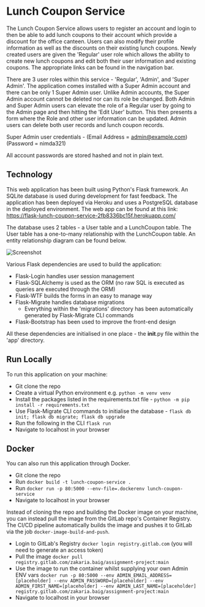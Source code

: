 # Lunch Coupon Service

The Lunch Coupon Service allows users to register an account and login to then be able to add lunch coupons to their account which provide a discount for the office canteen. Users can also modify their profile information as well as the discounts on their existing lunch coupons. Newly created users are given the 'Regular' user role which allows the ability to create new lunch coupons and edit both their user information and existing coupons. The appropriate links can be found in the navigation bar.

There are 3 user roles within this service - 'Regular', 'Admin', and 'Super Admin'. The application comes installed with a Super Admin account and there can be only 1 Super Admin user. Unlike Admin accounts, the Super Admin account cannot be deleted nor can its role be changed. Both Admin and Super Admin users can elevate the role of a Regular user by going to the Admin page and then hitting the 'Edit User' button. This then presents a form where the Role and other user information can be updated. Admin users can delete both user records and lunch coupon records.

Super Admin user credentials - (Email Address = admin@example.com) (Password = nimda321)

All account passwords are stored hashed and not in plain text.

## Technology

This web application has been built using Python's Flask framework. An SQLite database is used during development for fast feedback. The application has been deployed via Heroku and uses a PostgreSQL database in the deployed environment. The web app can be found at this link: https://flask-lunch-coupon-service-2fb8336bc15f.herokuapp.com/

The database uses 2 tables - a User table and a LunchCoupon table. The User table has a one-to-many relationship with the LunchCoupon table. An entity relationship diagram can be found below.

![Screenshot](https://github.com/zakbaig/assignment-project/assets/59240081/caf3663c-31f8-4f45-8225-31943ce38404)

Various Flask dependencies are used to build the application:

- Flask-Login handles user session management
- Flask-SQLAlchemy is used as the ORM (no raw SQL is executed as queries are executed through the ORM)
- Flask-WTF builds the forms in an easy to manage way
- Flask-Migrate handles database migrations
  - Everything within the 'migrations' directory has been automatically generated by Flask-Migrate CLI commands
- Flask-Bootstrap has been used to improve the front-end design

All these dependencies are initialised in one place - the __init__.py file within the 'app' directory.

## Run Locally

To run this application on your machine:
- Git clone the repo
- Create a virtual Python environment e.g. `python -m venv venv`
- Install the packages listed in the requirements.txt file - `python -m pip install -r requirements.txt`
- Use Flask-Migrate CLI commands to initialise the database - `flask db init; flask db migrate; flask db upgrade`
- Run the following in the CLI `flask run`
- Navigate to localhost in your browser

## Docker

You can also run this application through Docker.

- Git clone the repo
- Run `docker build -t lunch-coupon-service .`
- Run `docker run -p 80:5000 --env-file=.dockerenv lunch-coupon-service`
- Navigate to localhost in your browser

Instead of cloning the repo and building the Docker image on your machine, you can instead pull the image from the GitLab repo's Container Registry. The CI/CD pipeline automatically builds the image and pushes it to GitLab via the job `docker-image-build-and-push`.

- Login to GitLab's Registry `docker login registry.gitlab.com` (you will need to generate an access token)
- Pull the image `docker pull registry.gitlab.com/zakaria.baig/assignment-project:main`
- Use the image to run the container whilst supplying your own Admin ENV vars `docker run -p 80:5000 --env ADMIN_EMAIL_ADDRESS=[placeholder] --env ADMIN_PASSWORD=[placeholder] --env ADMIN_FIRST_NAME=[placeholder] --env ADMIN_LAST_NAME=[placeholder] registry.gitlab.com/zakaria.baig/assignment-project:main`
- Navigate to localhost in your browser